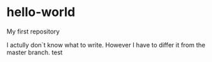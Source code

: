 # hello-world
My first repository

I actully don`t know what to write. However I have to differ it from the master branch.
test
